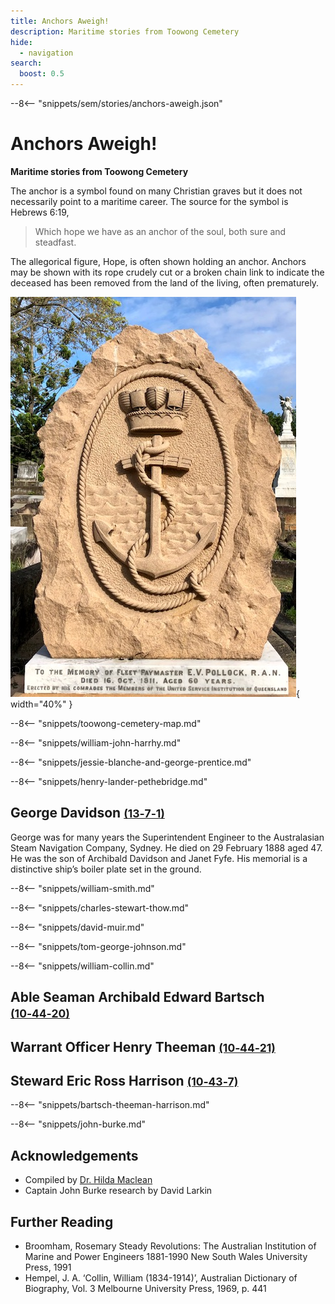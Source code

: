 ```yaml
---
title: Anchors Aweigh!
description: Maritime stories from Toowong Cemetery
hide:
  - navigation
search:
  boost: 0.5  
---
```


--8<-- "snippets/sem/stories/anchors-aweigh.json"

# Anchors Aweigh! 

**Maritime stories from Toowong Cemetery**

The anchor is a symbol found on many Christian graves but it does not necessarily point to a maritime career. The source for the symbol is Hebrews 6:19, 

>Which hope we have as an anchor of the soul, both sure and steadfast.

The allegorical figure, Hope, is often shown holding an anchor. Anchors may be shown with its rope crudely cut or a broken chain link to indicate the deceased has been removed from the land of the living, often prematurely.

![Anchor on headstone](../assets/anchor.jpg){ width="40%" }

--8<-- "snippets/toowong-cemetery-map.md"


--8<-- "snippets/william-john-harrhy.md"

--8<-- "snippets/jessie-blanche-and-george-prentice.md"

--8<-- "snippets/henry-lander-pethebridge.md"

## George Davidson <small>[(13‑7‑1)](https://brisbane.discovereverafter.com/profile/31777266 "Go to Memorial Information" )</small>

George was for many years the Superintendent Engineer to the Australasian Steam Navigation Company, Sydney. He died on 29 February 1888 aged 47. He was the son of Archibald Davidson and Janet Fyfe. His memorial is a distinctive ship’s boiler plate set in the ground.

--8<-- "snippets/william-smith.md"

--8<-- "snippets/charles-stewart-thow.md"

--8<-- "snippets/david-muir.md"

--8<-- "snippets/tom-george-johnson.md"

--8<-- "snippets/william-collin.md"

## Able Seaman Archibald Edward Bartsch <small>[(10‑44‑20)](https://brisbane.discovereverafter.com/profile/31781459 "Go to Memorial Information" )</small>
## Warrant Officer Henry Theeman <small>[(10‑44‑21)](https://brisbane.discovereverafter.com/profile/31808968 "Go to Memorial Information" )</small>
## Steward Eric Ross Harrison <small>[(10‑43‑7)](https://brisbane.discovereverafter.com/profile/31798041 "Go to Memorial Information" )</small>

--8<-- "snippets/bartsch-theeman-harrison.md"

--8<-- "snippets/john-burke.md"

## Acknowledgements

- Compiled by [Dr. Hilda Maclean](https://www.linkedin.com/in/dr-hilda-maclean-4819a711/)
- Captain John Burke research by David Larkin


## Further Reading 

- Broomham, Rosemary Steady Revolutions: The Australian Institution of Marine and Power Engineers 1881-1990 New South Wales University Press, 1991
- Hempel, J. A. ‘Collin, William (1834-1914)’, Australian Dictionary of Biography, Vol. 3 Melbourne University Press, 1969, p. 441

<!--
<div class="noprint" markdown="1">
## Brochure

**[Download this walk](../assets/guides/anchors-aweigh.pdf)** - designed to be printed and folded in half to make an A5 brochure.

</div>
-->
